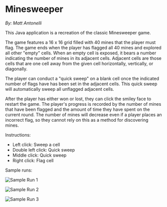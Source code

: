 Minesweeper
========
<i>By: Matt Antonelli</i>

This Java application is a recreation of the classic Minesweeper game.

The game features a 16 x 16 grid filled with 40 mines that the player must flag. The game ends when the player has flagged all 40 mines and explored all other "empty" cells. When an empty cell is exposed, it bears a number indicating the number of mines in its adjacent cells. Adjacent cells are those cells that are one cell away from the given cell horizontally, vertically, or diagonally. 

The player can conduct a "quick sweep" on a blank cell once the indicated number of flags have has been set in the adjacent cells. This quick sweep will automatically sweep all unflagged adjacent cells.

After the player has either won or lost, they can click the smiley face to restart the game. The player's progress is recorded by the number of mines that have been flagged and the amount of time they have spent on the current round. The number of mines will decrease even if a player places an incorrect flag, so they cannot rely on this as a method for discovering mines.

Instructions:
<ul><li>Left click: Sweep a cell</li>
<li>Double left click: Quick sweep</li>
<li>Middle click: Quick sweep</li>
<li>Right click: Flag cell</li></ul>

Sample runs:

![Sample Run 1](http://tunabytes.com/imgdump/unsolved.png)

![Sample Run 2](http://tunabytes.com/imgdump/solved.png)

![Sample Run 3](http://tunabytes.com/imgdump/gameover.png)